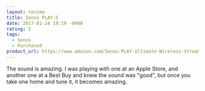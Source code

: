 ```yaml
---
layout: review
title: Sonos PLAY:5
date: 2017-01-24 19:19 -0400
rating: 5
tags:
  - Sonos
  - Purchased
product_url: https://www.amazon.com/Sonos-PLAY-Ultimate-Wireless-Streaming/dp/B014LFINIA
---
```

The sound is amazing. I was playing with one at an Apple Store, and another one at a Best Buy and knew the sound was "good", but once you take one home and tune it, it becomes amazing.
